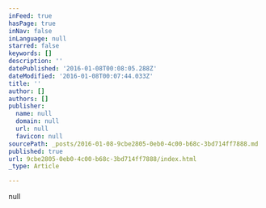 ```yaml
---
inFeed: true
hasPage: true
inNav: false
inLanguage: null
starred: false
keywords: []
description: ''
datePublished: '2016-01-08T00:08:05.288Z'
dateModified: '2016-01-08T00:07:44.033Z'
title: ''
author: []
authors: []
publisher:
  name: null
  domain: null
  url: null
  favicon: null
sourcePath: _posts/2016-01-08-9cbe2805-0eb0-4c00-b68c-3bd714ff7888.md
published: true
url: 9cbe2805-0eb0-4c00-b68c-3bd714ff7888/index.html
_type: Article

---
```

null